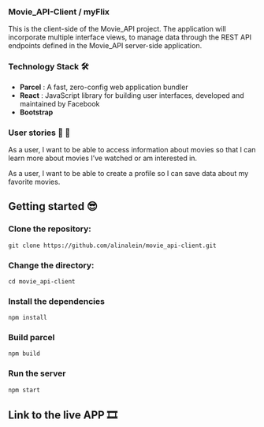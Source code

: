 ### Movie_API-Client / myFlix
This is the client-side of the Movie_API project. The application will incorporate multiple interface views, to manage data through the REST API endpoints defined in the Movie_API server-side application.

### Technology Stack 🛠️
- **Parcel** : A fast, zero-config web application bundler
- **React** : JavaScript library for building user interfaces, developed and maintained by Facebook
- **Bootstrap** 

### User stories 💃 🕺
As a user, I want to be able to access information about movies so that I can learn more about movies I’ve watched or am interested in.

As a user, I want to be able to create a profile so I can save data about my favorite movies.

## Getting started 😎

### Clone the repository:
```
git clone https://github.com/alinalein/movie_api-client.git
```

### Change the directory:
```
cd movie_api-client
```
### Install the dependencies
```
npm install
```
### Build parcel
```
npm build
```
### Run the server
```
npm start
```
## Link to the live APP 🎞️
